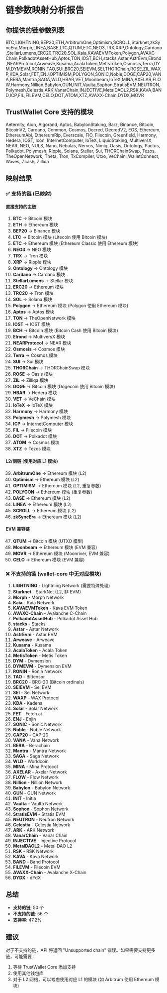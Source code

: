 # 链参数映射分析报告

## 你提供的链参数列表
BTC,LIGHTNING,BEP20,ETH,ArbitrumOne,Optimism,SCROLL,Starknet,zkSyncEra,Morph,LINEA,BASE,LTC,QTUM,ETC,NEO3,TRX,XRP,Ontology,Cardano,StellarLumens,ERC20,TRC20,SOL,Kaia,KAVAEVMToken,Polygon,AVAXC-Chain,PolkadotAssetHub,Aptos,TON,IOST,BCH,stacks,Astar,AstrEvm,Elrond,NEARProtocol,Arweave,Kusama,AcalaToken,MetisToken,Osmosis,Terra,DYM,DYMEVM,RONIN,TAO,SUI,BRC20,SEIEVM,SEI,THORChain,ROSE,ZIL,WAXP,KDA,Solar,FET,ENJ,OPTIMISM,POLYGON,SONIC,Noble,DOGE,CAP20,VANA,BERA,Mantra,SAGA,WLD,HBAR,VET,Moonbeam,IoTeX,MINA,AXELAR,FLOW,Harmony,Nillion,Babylon,GUN,INIT,Vaulta,Sophon,StratisEVM,NEUTRON,Polymesh,Celestia,ARK,VanarChain,INJECTIVE,MetalDAOL2,RSK,KAVA,BAND,ICP,FIL,FILEVM,CELO,DOT,ATOM,XTZ,AVAXX-Chain,DYDX,MOVR

## TrustWallet Core 支持的模块
Aeternity, Aion, Algorand, Aptos, BabylonStaking, Barz, Binance, Bitcoin, BitcoinV2, Cardano, Common, Cosmos, Decred, DecredV2, EOS, Ethereum, EthereumAbi, EthereumRlp, Everscale, FIO, Filecoin, Greenfield, Harmony, Hedera, IOST, Icon, InternetComputer, IoTeX, LiquidStaking, MultiversX, NEAR, NEO, NULS, Nano, Nebulas, Nervos, Nimiq, Oasis, Ontology, Pactus, Polkadot, Polymesh, Ripple, Solana, Stellar, Sui, THORChainSwap, Tezos, TheOpenNetwork, Theta, Tron, TxCompiler, Utxo, VeChain, WalletConnect, Waves, Zcash, Zilliqa

## 映射结果

### ✅ 支持的链 (已映射)

#### 直接支持的主链
1. **BTC** → Bitcoin 模块
2. **ETH** → Ethereum 模块
3. **BEP20** → Binance 模块
4. **LTC** → Bitcoin 模块 (Litecoin 使用 Bitcoin 模块)
5. **ETC** → Ethereum 模块 (Ethereum Classic 使用 Ethereum 模块)
6. **NEO3** → NEO 模块
7. **TRX** → Tron 模块
8. **XRP** → Ripple 模块
9. **Ontology** → Ontology 模块
10. **Cardano** → Cardano 模块
11. **StellarLumens** → Stellar 模块
12. **ERC20** → Ethereum 模块
13. **TRC20** → Tron 模块
14. **SOL** → Solana 模块
15. **Polygon** → Ethereum 模块 (Polygon 使用 Ethereum 模块)
16. **Aptos** → Aptos 模块
17. **TON** → TheOpenNetwork 模块
18. **IOST** → IOST 模块
19. **BCH** → Bitcoin 模块 (Bitcoin Cash 使用 Bitcoin 模块)
20. **Elrond** → MultiversX 模块
21. **NEARProtocol** → NEAR 模块
22. **Osmosis** → Cosmos 模块
23. **Terra** → Cosmos 模块
24. **SUI** → Sui 模块
25. **THORChain** → THORChainSwap 模块
26. **ROSE** → Oasis 模块
27. **ZIL** → Zilliqa 模块
28. **DOGE** → Bitcoin 模块 (Dogecoin 使用 Bitcoin 模块)
29. **HBAR** → Hedera 模块
30. **VET** → VeChain 模块
31. **IoTeX** → IoTeX 模块
32. **Harmony** → Harmony 模块
33. **Polymesh** → Polymesh 模块
34. **ICP** → InternetComputer 模块
35. **FIL** → Filecoin 模块
36. **DOT** → Polkadot 模块
37. **ATOM** → Cosmos 模块
38. **XTZ** → Tezos 模块

#### L2/侧链 (使用对应 L1 模块)
39. **ArbitrumOne** → Ethereum 模块 (L2)
40. **Optimism** → Ethereum 模块 (L2)
41. **OPTIMISM** → Ethereum 模块 (L2, 重复参数)
42. **POLYGON** → Ethereum 模块 (重复参数)
43. **BASE** → Ethereum 模块 (L2)
44. **LINEA** → Ethereum 模块 (L2)
45. **SCROLL** → Ethereum 模块 (L2)
46. **zkSyncEra** → Ethereum 模块 (L2)

#### EVM 兼容链
47. **QTUM** → Bitcoin 模块 (UTXO 模型)
48. **Moonbeam** → Ethereum 模块 (EVM 兼容)
49. **MOVR** → Ethereum 模块 (Moonriver, EVM 兼容)
50. **CELO** → Ethereum 模块 (EVM 兼容)

### ❌ 不支持的链 (wallet-core 中无对应模块)
1. **LIGHTNING** - Lightning Network (需要特殊处理)
2. **Starknet** - StarkNet (L2, 非 EVM)
3. **Morph** - Morph Network
4. **Kaia** - Kaia Network
5. **KAVAEVMToken** - Kava EVM Token
6. **AVAXC-Chain** - Avalanche C-Chain
7. **PolkadotAssetHub** - Polkadot Asset Hub
8. **stacks** - Stacks
9. **Astar** - Astar Network
10. **AstrEvm** - Astar EVM
11. **Arweave** - Arweave
12. **Kusama** - Kusama
13. **AcalaToken** - Acala Token
14. **MetisToken** - Metis Token
15. **DYM** - Dymension
16. **DYMEVM** - Dymension EVM
17. **RONIN** - Ronin Network
18. **TAO** - Bittensor
19. **BRC20** - BRC-20 (Bitcoin ordinals)
20. **SEIEVM** - Sei EVM
21. **SEI** - Sei Network
22. **WAXP** - WAX Protocol
23. **KDA** - Kadena
24. **Solar** - Solar Network
25. **FET** - Fetch.ai
26. **ENJ** - Enjin
27. **SONIC** - Sonic Network
28. **Noble** - Noble Network
29. **CAP20** - CAP-20
30. **VANA** - Vana Network
31. **BERA** - Berachain
32. **Mantra** - Mantra Network
33. **SAGA** - Saga Network
34. **WLD** - Worldcoin
35. **MINA** - Mina Protocol
36. **AXELAR** - Axelar Network
37. **FLOW** - Flow Network
38. **Nillion** - Nillion Network
39. **Babylon** - Babylon Network
40. **GUN** - GUN Network
41. **INIT** - Initia
42. **Vaulta** - Vaulta Network
43. **Sophon** - Sophon Network
44. **StratisEVM** - Stratis EVM
45. **NEUTRON** - Neutron Network
46. **Celestia** - Celestia Network
47. **ARK** - ARK Network
48. **VanarChain** - Vanar Chain
49. **INJECTIVE** - Injective Protocol
50. **MetalDAOL2** - Metal DAO L2
51. **RSK** - RSK Network
52. **KAVA** - Kava Network
53. **BAND** - Band Protocol
54. **FILEVM** - Filecoin EVM
55. **AVAXX-Chain** - Avalanche X-Chain
56. **DYDX** - dYdX

## 总结
- **支持的链**: 50 个
- **不支持的链**: 56 个
- **支持率**: 47.2%

## 建议
对于不支持的链，API 将返回 "Unsupported chain" 错误。如果需要支持更多链，可能需要：
1. 等待 TrustWallet Core 添加支持
2. 使用其他钱包库
3. 对于 L2 网络，可以考虑使用对应 L1 的模块 (如 Arbitrum 使用 Ethereum 模块)
